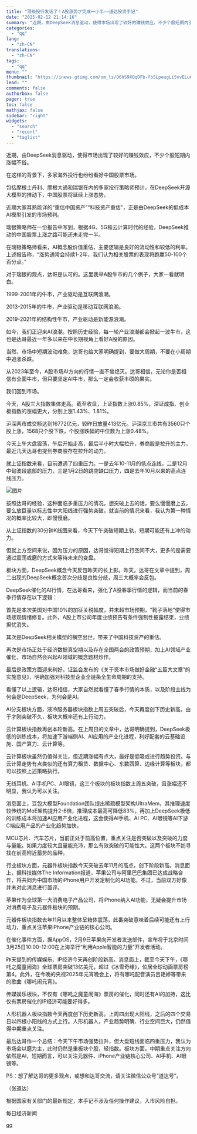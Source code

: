 ```yaml
---
title: "顶级投行发话了！A股涨势才完成一小半——道达投资手记"
date: "2025-02-12 21:14:16"
summary: "近期，由DeepSeek消息驱动，使得市场出现了较好的赚钱效应，不少个股短期内涨幅不俗。在这样的背景..."
categories:
  - "qq"
lang:
  - "zh-CN"
translations:
  - "zh-CN"
tags:
  - "qq"
menu: ""
thumbnail: "https://inews.gtimg.com/om_ls/O6hS9XQqDFb-fbSLpeugLiSvvELuQWCHhgVY5y5JslYHMAA_640360/0"
lead: ""
comments: false
authorbox: false
pager: true
toc: false
mathjax: false
sidebar: "right"
widgets:
  - "search"
  - "recent"
  - "taglist"
---
```


近期，由DeepSeek消息驱动，使得市场出现了较好的赚钱效应，不少个股短期内涨幅不俗。

在这样的背景下，多家海外投行也纷纷看好中国股票市场。

包括摩根士丹利、摩根大通和瑞银在内的多家投行策略师预计，在DeepSeek开源大模型的推动下，中国股票将延续上涨态势。

近期大家耳熟能详的“重估中国资产”“科技资产重估”，正是由DeepSeek的低成本AI模型引发的市场预判。

瑞银策略师在一份报告中写到，根据4G、5G和云计算时代的经验，DeepSeek推动的中国股票上涨之路可能还未走完一半。

在瑞银策略师看来，AI概念股价值重估，主要逻辑是良好的流动性和较低的利率。上述报告称，“涨势通常会持续1-2年，我们认为相关股票的表现将跑赢50-100个百分点。”

对于瑞银的观点，达哥是认可的。这里我举A股牛市的几个例子，大家一看就明白。

1999-2001年的牛市，产业驱动是互联网浪潮。

2013-2015年的牛市，产业驱动是移动互联网浪潮。

2019-2021年的结构性牛市，产业驱动是新能源浪潮。

如今，我们正迎来AI浪潮。按照历史经验，每一轮产业浪潮都会掀起一波牛市，这也是达哥最近一年多以来在中长期视角上看好A股的原因。

当然，市场中短期波动难免，达哥也给大家明确提到，要做大周期，不要在小周期中追涨杀跌。

从2023年至今，A股市场AI方向的行情一直不曾熄灭。达哥相信，无论你是否相信有全面牛市，但只要坚定AI牛市，那么一定会收获丰硕的果实。

我们回到市场。

今天，A股三大指数集体走高。截至收盘，上证指数上涨0.85%，深证成指、创业板指数的涨幅更大，分别上涨1.43%、1.81%。

沪深两市成交额达到16772亿元，较昨日放量413亿元。沪深京三市共有3560只个股上涨，1568只个股下跌，个股涨跌幅的中位数为上涨0.48%。

今天上午大盘震荡，午后开始走高，最后半小时大幅拉升，券商股是拉升的主力，最近几天达哥也提到券商股存在拉升的动力。

就上证指数来看，目前遭遇了四重压力。一是去年10-11月的低点连线，二是12月中旬波段底部的压力，三是1月2日的跳空缺口压力，四是去年10月以来的高点连线压力。

![图片](https://inews.gtimg.com/om_bt/OxKYgIGRDLKkSvgKmYKgZwtfR5l9dt0LIgQ9_-0BU7FrQAA/641)

按照达哥的经验，这种面临多重压力的情况，想突破上去的话，要么慢慢磨上去，要么放巨量以标志性中大阳线进行强势突破。就当前的情况来看，我认为第一种情况的概率比较大，即慢慢磨。

从上证指数的30分钟K线图来看，今天下午突破短期上轨，短期可能还有上冲的动力。

但就上方空间来说，因为压力的原因，达哥觉得短期上行空间不大，更多的是需要通过震荡或磨的方式来等待未来的变盘。

板块方面，DeepSeek概念今天反包昨天的长上影。昨天，达哥在文章中提到，周二出现的DeepSeek概念首次分歧是良性分歧，周三大概率会反包。

DeepSeek催化的AI行情，在达哥看来，强化了A股春季行情的逻辑，而当前的春季行情存在以下逻辑：

首先是本次美国对中国10%的加征关税幅度，并未超市场预期，“靴子落地”使得市场悲观情绪修复。此外，A股上市公司年度业绩预告有条件强制性披露结束，业绩担忧消失。

其次是DeepSeek相关模型的横空出世，带来了中国科技资产的重估。

再次是市场正处于经济数据真空期以及存在全国两会的政策预期，加上AI领域产业催化，市场自然会兴起AI领域的概念题材炒作。

最后是政策方面迎来利好。证监会发布的《关于资本市场做好金融“五篇大文章”的实施意见》，明确加强对科技型企业全链条全生命周期的支持。

看懂了以上逻辑，达哥相信，大家自然就看懂了春季行情的本质，以及阶段主线为何会是DeepSeek，为何会是AI。

AI分支板块方面，液冷服务器板块指数上周五突破后，今天再度创下历史新高。由于才刚突破不久，板块大概率还有上行动力。

云计算板块指数再创本轮新高。在上周日的文章中，达哥明确提到，DeepSeek极低的训练成本，将加速下游端侧AI、AI应用的产业化进程，利好配套的云基础设施、国产算力、云计算等。

云计算板块虽然仍值得关注，但近期涨幅有点大，最好是低吸或进行趋势投资。与云计算走势有点类似的还有算力租赁、数据中心、东数西算、边缘计算等板块，都可以按照上述策略执行。

无线耳机、AI手机PC、AI眼镜，这三个板块的板块指数上周五突破，且涨幅还不明显，我认为可以关注。

消息面上，豆包大模型Foundation团队提出稀疏模型架构UltraMem，其推理速度较传统的MoE架构提升2-6倍，推理成本最高可降低83%，再加上DeepSeek极低的训练成本将加速AI应用产业化进程，这会使得AI手机、AI PC、AI眼镜等AI下游C端应用产品的产业化趋势加快。

MCU芯片、汽车芯片，当前正处于前高位置，重点关注是否突破以及突破的力度与量能。如果力度较大且量能充沛，那么有效突破的可能性大。这两个板块不妨寻找在前高附近蓄势的品种。

行业板块方面，元器件板块指数今天突破去年11月的高点，创下阶段新高。消息面上，据科技媒体The Information报道，苹果公司与阿里巴巴集团已达成战略合作，将共同为中国市场的iPhone用户开发定制化的AI功能。不过，当前双方好像并未对此消息进行置评。

苹果作为全球第一大消费电子产品公司，将iPhone纳入AI功能，无疑会提升市场对消费电子及元器件板块的预期。

元器件板块指数去年11月以来整体呈箱体震荡，此番突破意味着后续可能还有上行动力，重点关注苹果iPhone产业链的核心公司。

在催化事件方面，据AppOS，2月9日苹果向开发者发送邮件，宣布将于北京时间3月25日10:00-12:00在上海举行“利用Apple智能的力量”开发者活动。

昨天提到的传媒娱乐、IP经济今天再创阶段新高。消息面上，截至今天下午，《哪吒之魔童闹海》全球票房突破13亿美元，超过《冰雪奇缘》，位居全球动画票房榜第4。此外，在今晚的央视2025年元宵晚会上，将有哪吒配音演员吕艳婷等带来的歌曲《哪吒闹元宵》。

传媒娱乐板块，不仅有《哪吒之魔童闹海》票房的催化，同时还有AI的加持，这比仅有票房催化的IP经济可能要好得多。

人形机器人板块指数今天再度创下历史新高。上周四出现大阳线，之后的四个交易日以四根小阳线的方式上行。人形机器人，产业趋势明确、行业空间巨大，仍然值得中期重点关注。

最后达哥作一个总结：今天下午市场强势拉升，但大盘短线面临四重压力，我认为市场会以磨为主，此时仍然是重板块个股，轻指数。板块方面，中期重点关注方向依然是AI，短期而言，可以关注元器件、iPhone产业链核心公司、AI手机、AI眼镜等。

PS：想了解达哥的更多观点，或想和达哥交流，请关注微信公众号“道达号”。

（张道达）

根据国家有关部门的最新规定，本手记不涉及任何操作建议，入市风险自担。

  

每日经济新闻

[qq](https://new.qq.com/rain/a/20250212A0915800)

